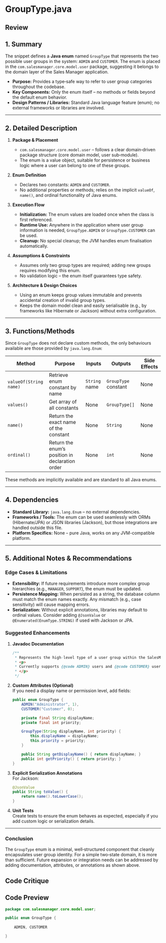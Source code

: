 # GroupType.java

## Review

## 1. Summary  
The snippet defines a **Java enum** named `GroupType` that represents the two possible user groups in the system: `ADMIN` and `CUSTOMER`. The enum is placed in the `com.salesmanager.core.model.user` package, suggesting it belongs to the domain layer of the Sales Manager application.  
- **Purpose:** Provides a type‑safe way to refer to user group categories throughout the codebase.  
- **Key Components:** Only the enum itself – no methods or fields beyond the default enum behavior.  
- **Design Patterns / Libraries:** Standard Java language feature (enum); no external frameworks or libraries are involved.

---

## 2. Detailed Description  
1. **Package & Placement**  
   - `com.salesmanager.core.model.user` – follows a clear domain‑driven package structure (core domain model, user sub‑module).  
   - The enum is a value object, suitable for persistence or business logic where a user can belong to one of these groups.

2. **Enum Definition**  
   - Declares two constants: `ADMIN` and `CUSTOMER`.  
   - No additional properties or methods; relies on the implicit `valueOf`, `name()`, and ordinal functionality of Java enums.

3. **Execution Flow**  
   - **Initialization:** The enum values are loaded once when the class is first referenced.  
   - **Runtime Use:** Anywhere in the application where user group information is needed, `GroupType.ADMIN` or `GroupType.CUSTOMER` can be used.  
   - **Cleanup:** No special cleanup; the JVM handles enum finalisation automatically.

4. **Assumptions & Constraints**  
   - Assumes only two group types are required; adding new groups requires modifying this enum.  
   - No validation logic – the enum itself guarantees type safety.

5. **Architecture & Design Choices**  
   - Using an enum keeps group values immutable and prevents accidental creation of invalid group types.  
   - Keeps the domain model clean and easily serialisable (e.g., by frameworks like Hibernate or Jackson) without extra configuration.

---

## 3. Functions/Methods  
Since `GroupType` does not declare custom methods, the only behaviours available are those provided by `java.lang.Enum`:

| Method | Purpose | Inputs | Outputs | Side Effects |
|--------|---------|--------|---------|--------------|
| `valueOf(String name)` | Retrieve enum constant by name | `String` name | `GroupType` constant | None |
| `values()` | Get array of all constants | None | `GroupType[]` | None |
| `name()` | Return the exact name of the constant | None | `String` | None |
| `ordinal()` | Return the enum’s position in declaration order | None | `int` | None |

These methods are implicitly available and are standard to all Java enums.

---

## 4. Dependencies  
- **Standard Library:** `java.lang.Enum` – no external dependencies.  
- **Frameworks / Tools:** The enum can be used seamlessly with ORMs (Hibernate/JPA) or JSON libraries (Jackson), but those integrations are handled outside this file.  
- **Platform Specifics:** None – pure Java, works on any JVM-compatible platform.

---

## 5. Additional Notes & Recommendations  

### Edge Cases & Limitations  
- **Extensibility:** If future requirements introduce more complex group hierarchies (e.g., `MANAGER`, `SUPPORT`), the enum must be updated.  
- **Persistence Mapping:** When persisted as a string, the database column must match the enum names exactly. Any mismatch (e.g., case sensitivity) will cause mapping errors.  
- **Serialization:** Without explicit annotations, libraries may default to ordinal values. Consider adding `@JsonValue` or `@Enumerated(EnumType.STRING)` if used with Jackson or JPA.

### Suggested Enhancements  
1. **Javadoc Documentation**  
   ```java
   /**
    * Represents the high‑level type of a user group within the SalesManager system.
    * <p>
    * Currently supports {@code ADMIN} users and {@code CUSTOMER} users.
    * </p>
    */
   ```

2. **Custom Attributes (Optional)**  
   If you need a display name or permission level, add fields:
   ```java
   public enum GroupType {
       ADMIN("Administrator", 1),
       CUSTOMER("Customer", 0);

       private final String displayName;
       private final int priority;

       GroupType(String displayName, int priority) {
           this.displayName = displayName;
           this.priority = priority;
       }

       public String getDisplayName() { return displayName; }
       public int getPriority() { return priority; }
   }
   ```

3. **Explicit Serialization Annotations**  
   For Jackson:
   ```java
   @JsonValue
   public String toValue() {
       return name().toLowerCase();
   }
   ```

4. **Unit Tests**  
   Create tests to ensure the enum behaves as expected, especially if you add custom logic or serialization details.

---

### Conclusion  
The `GroupType` enum is a minimal, well‑structured component that cleanly encapsulates user group identity. For a simple two‑state domain, it is more than sufficient. Future expansion or integration needs can be addressed by adding documentation, attributes, or annotations as shown above.

## Code Critique



## Code Preview

```java
package com.salesmanager.core.model.user;

public enum GroupType {
	
	ADMIN, CUSTOMER

}



```
